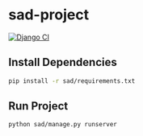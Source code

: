 # sad-project
[![Django CI](https://github.com/sad-project/sad-project/actions/workflows/django.yml/badge.svg)](https://github.com/sad-project/sad-project/actions/workflows/django.yml)

## Install Dependencies
```bash
pip install -r sad/requirements.txt
```

## Run Project
```bash
python sad/manage.py runserver
```

